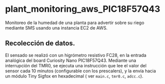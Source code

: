# plant_monitoring_aws_PIC18F57Q43
Monitoreo de la humedad de una planta para advertir sobre su riego mediante SMS usando una instancia EC2 de AWS.

## Recolección de datos.
El sensado se realizó con un higrómetro resistivo FC28, en la entrada analógica del board Curiosity Nano PIC18F57Q43. Mediante una interrupción del TMR0, se ejecuta una instrucción que lee el valor del sensor cada 10 minutos (configurable con los prescalers), y la envía hacia un módulo Tiny Sigfox en hexadecimal ( ver `main.c`, `tmr0.c`, `adcc.c`). 


